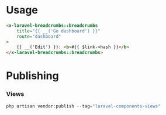 # Usage
```html
<x-laravel-breadcrumbs::breadcrumbs
    title="{{ __('Go dashboard') }}"
    route="dashboard"
>
    {{ __('Edit') }}: <b>#{{ $link->hash }}</b>
</x-laravel-breadcrumbs::breadcrumbs>
```

# Publishing
### Views
```php
php artisan vendor:publish --tag="laravel-components-views"
```